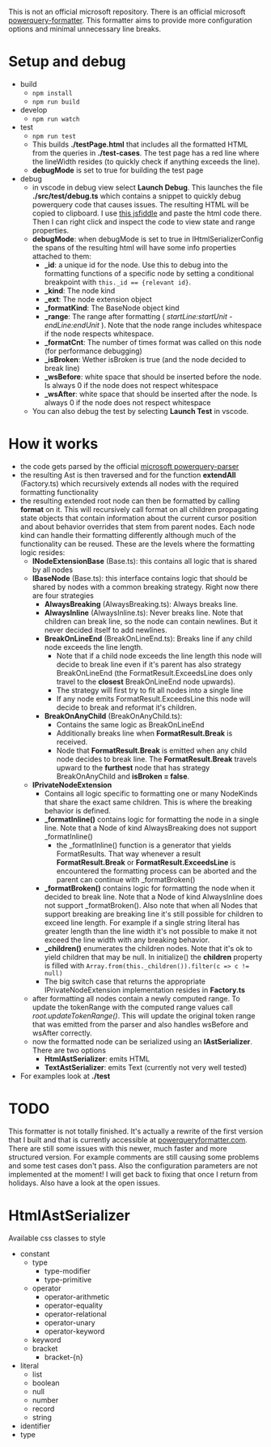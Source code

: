 This is not an official microsoft repository. There is an official microsoft [powerquery-formatter](https://github.com/microsoft/powerquery-formatter). This formatter aims to provide more configuration options and minimal unnecessary line breaks.

# Setup and debug
- build
  - `npm install`
  - `npm run build`
- develop
  - `npm run watch`
- test
  - `npm run test`
  - This builds **./testPage.html** that includes all the formatted HTML from the queries in **./test-cases**. The test page has a red line where the lineWidth resides (to quickly check if anything exceeds the line). 
  - **debugMode** is set to true for building the test page
- debug
  - in vscode in debug view select **Launch Debug**. This launches the file **./src/test/debug.ts** which contains a snippet to quickly debug powerquery code that causes issues. The resulting HTML will be copied to clipboard. I use [this jsfiddle](https://jsfiddle.net/v9foujth/) and paste the html code there. Then I can right click and inspect the code to view state and range properties.
  - **debugMode**: when debugMode is set to true in IHtmlSerializerConfig the spans of the resulting html will have some info properties attached to them:
    - **_id**: a unique id for the node. Use this to debug into the formatting functions of a specific node by setting a conditional breakpoint with `this._id == {relevant id}`.
    - **_kind**: The node kind
    - **_ext**: The node extension object
    - **_formatKind**: The BaseNode object kind
    - **_range**: The range after formatting ( *startLine:startUnit - endLine:endUnit* ). Note that the node range includes whitespace if the node respects whitespace.
    - **_formatCnt**: The number of times format was called on this node (for performance debugging)
    - **_isBroken**: Wether isBroken is true (and the node decided to break line)
    - **_wsBefore**: white space that should be inserted before the node. Is always 0 if the node does not respect whitespace
    - **_wsAfter**: white space that should be inserted after the node. Is always 0 if the node does not respect whitespace
  - You can also debug the test by selecting **Launch Test** in vscode.

# How it works
- the code gets parsed by the official [microsoft powerquery-parser](https://github.com/microsoft/powerquery-parser)
- the resulting Ast is then traversed and for the function **extendAll** (Factory.ts) which recursively extends all nodes with the required formatting functionality
- the resulting extended root node can then be formatted by calling **format** on it. This will recursively call format on all children propagating state objects that contain information about the current cursor position and about behavior overrides that stem from parent nodes. Each node kind can handle their formatting differently although much of the functionality can be reused. These are the levels where the formatting logic resides:
  - **INodeExtensionBase** (Base.ts): this contains all logic that is shared by all nodes
  - **IBaseNode** (Base.ts): this interface contains logic that should be shared by nodes with a common breaking strategy. Right now there are four strategies
    - **AlwaysBreaking** (AlwaysBreaking.ts): Always breaks line. 
    - **AlwaysInline** (AlwaysInline.ts): Never breaks line. Note that children can break line, so the node can contain newlines. But it never decided itself to add newlines.
    - **BreakOnLineEnd** (BreakOnLineEnd.ts): Breaks line if any child node exceeds the line length. 
      - Note that if a child node exceeds the line length this node will decide to break line even if it's parent has also strategy BreakOnLineEnd (the FormatResult.ExceedsLine does only travel to the **closest** BreakOnLineEnd node upwards).  
      - The strategy will first try to fit all nodes into a single line
      - If any node emits FormatResult.ExceedsLine this node will decide to break and reformat it's children.
    - **BreakOnAnyChild** (BreakOnAnyChild.ts): 
      - Contains the same logic as BreakOnLineEnd
      - Additionally breaks line when **FormatResult.Break** is received. 
      - Node that **FormatResult.Break** is emitted when any child node decides to break line. The **FormatResult.Break** travels upward to the **furthest** node that has strategy BreakOnAnyChild and **isBroken = false**. 
  - **IPrivateNodeExtension**
      - Contains all logic specific to formatting one or many NodeKinds that share the exact same children. This is where the breaking behavior is defined. 
      - **_formatInline()** contains logic for formatting the node in a single line. Note that a Node of kind AlwaysBreaking does not support _formatInline()
        - the _formatInline() function is a generator that yields FormatResults. That way whenever a result **FormatResult.Break** or **FormatResult.ExceedsLine** is encountered the formatting process can be aborted and the parent can continue with _formatBroken()
      - **_formatBroken()** contains logic for formatting the node when it decided to break line. Note that a Node of kind AlwaysInline does not support _formatBroken(). Also note that when all Nodes that support breaking are breaking line it's still possible for children to exceed line length. For example if a single string literal has greater length than the line width it's not possible to make it not exceed the line width with any breaking behavior.
      - **_children()** enumerates the children nodes. Note that it's ok to yield children that may be null. In initialize() the **children** property is filled with `Array.from(this._children()).filter(c => c != null)`
      - The big switch case that returns the appropriate IPrivateNodeExtension implementation resides in **Factory.ts**
  - after formatting all nodes contain a newly computed range. To update the tokenRange with the computed range values call *root.updateTokenRange()*. This will update the original token range that was emitted from the parser and also handles wsBefore and wsAfter correctly.
  - now the formatted node can be serialized using an **IAstSerializer**. There are two options
    - **HtmlAstSerializer**: emits HTML
    - **TextAstSerializer**: emits Text (currently not very well tested)
- For examples look at **./test**

# TODO
This formatter is not totally finished. It's actually a rewrite of the first version that I built and that is currently accessible at [powerqueryformatter.com](https://www.powerqueryformatter.com). There are still some issues with this newer, much faster and more structured version. For example comments are still causing some problems and some test cases don't pass. Also the configuration parameters are not implemented at the moment! I will get back to fixing that once I return from holidays. Also have a look at the open issues.


# HtmlAstSerializer
Available css classes to style
- constant
  - type
    - type-modifier
    - type-primitive
  - operator
    - operator-arithmetic
    - operator-equality
    - operator-relational
    - operator-unary
    - operator-keyword
  - keyword
  - bracket
    - bracket-{n}
- literal
  - list
  - boolean
  - null
  - number
  - record
  - string
- identifier
- type
